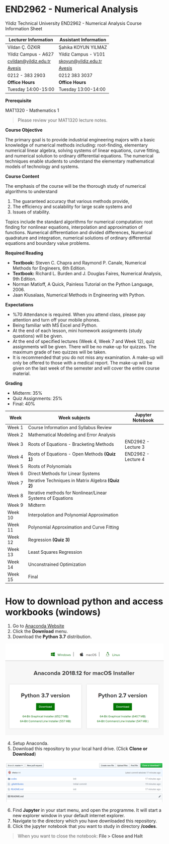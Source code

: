 # END2962 - Numerical Analysis

Yildiz Technical University
END2962 - Numerical Analysis
Course Information Sheet


**Lecturer Information**                    | **Assistant Information**
--------------------------------------------|--------------------------------
Vildan Ç. ÖZKIR                             | Şahika KOYUN YILMAZ
Yildiz Campus - A627                        | Yildiz Campus - V101
cvildan@yildiz.edu.tr                       | skoyun@yildiz.edu.tr
[Avesis](www.avesis.yildiz.edu.tr/cvildan)  | [Avesis](www.avesis.yildiz.edu.tr/skoyun)
0212 - 383 2903                             | 0212 383 3037
**Office Hours**                            | **Office Hours**
Tuesday 14:00\-15:00                        | Tuesday 13:00\-14:00


**Prerequisite**

MAT1320 - Mathematics 1
>Please review your MAT1320 lecture notes.

**Course Objective**

The primary goal is to provide industrial engineering majors with a basic knowledge of numerical methods including: root-finding, elementary numerical linear algebra, solving systems of linear equations, curve fitting, and numerical solution to ordinary differential equations. The numerical techniques enable students to understand the elementary mathematical models of technology and systems.


**Course Content**

The emphasis of the course will be the thorough study of numerical algorithms to understand

1. The guaranteed accuracy that various methods provide,
2. The efficiency and scalability for large scale systems and
3. Issues of stability.

Topics include the standard algorithms for numerical computation: root finding for nonlinear equations, interpolation and approximation of functions. Numerical differentiation and divided differences, Numerical quadrature and integration, numerical solutions of ordinary differential equations and boundary value problems.

**Required Reading**
- **Textbook:** Steven C. Chapra and Raymond P. Canale, Numerical Methods for Engineers, 6th Edition.
- **Textbook:** Richard L. Burden and J. Douglas Faires, Numerical Analysis, 9th Edition.
- Norman Matloff, A Quick, Painless Tutorial on the Python Language, 2006.
- Jaan Kiusalaas, Numerical Methods in Engineering with Python.

**Expectations**

- %70 Attendance is required. When you attend class, please pay attention and turn off your mobile phones.
- Being familiar with MS Excel and Python.
- At the end of each lesson, mini homework assignments (study questions) will be given.
- At the end of specified lectures (Week 4, Week 7 and Week 12), quiz assignments will be given. There will be no make-up for quizzes. The maximum grade of two quizzes will be taken.
- It is recommended that you do not miss any examination. A make-up will only be offered to those with a medical report. The make-up will be given on the last week of the semester and will cover the entire course material.


**Grading**

- Midterm: 35\%
- Quiz Assignments: 25\%
- Final: 40\%


 
**Week**|                      **Week subjects**                      | **Jupyter Notebook**
--------|-------------------------------------------------------------|------------------
Week 1  | Course Information and Syllabus Review                      | 
Week 2  | Mathematical Modeling and Error Analysis                    | 
Week 3  | Roots of Equations - Bracketing Methods                     | END2962 - Lecture 3
Week 4  | Roots of Equations - Open Methods **(Quiz 1)**              | END2962 - Lecture 4
Week 5  | Roots of Polynomials                                        | 
Week 6  | Direct Methods for Linear Systems                           | 
Week 7  | Iterative Techniques in Matrix Algebra **(Quiz 2)**         | 
Week 8  | Iterative methods for Nonlinear/Linear Systems of Equations | 
Week 9  | Midterm                                                     | 
Week 10 | Interpolation and Polynomial Approximation                  | 
Week 11 | Polynomial Approximation and Curve Fitting                  | 
Week 12 | Regression **(Quiz 3)**                                     | 
Week 13 | Least Squares Regression                                    | 
Week 14 | Unconstrained Optimization                                  | 
Week 15 | Final                                                       | 




# How to download python and access workbooks (windows)

 1. Go to [Anaconda Website](www.anaconda.com)
 2. Click the **Download** menu.
 3. Download the **Python 3.7** distribution.

 ![Anaconda](/codes/images/readme/anaconda.PNG)

 4. Setup Anaconda.
 5. Download this repository to your local hard drive. (Click **Clone or Download**)

 ![DownloadRepository](/codes/images/readme/clone.PNG)

 6. Find **Jupyter** in your start menu, and open the programme. It will start a new explorer window in your default internet explorer.
 7. Navigate to the directory which you have downloaded this repository.
 8. Click the jupyter notebook that you want to study in directory **/codes**.

 > When you want to close the notebook: **File > Close and Halt**
